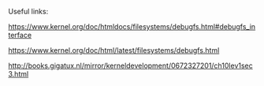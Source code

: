 Useful links:

https://www.kernel.org/doc/htmldocs/filesystems/debugfs.html#debugfs_interface

https://www.kernel.org/doc/html/latest/filesystems/debugfs.html

http://books.gigatux.nl/mirror/kerneldevelopment/0672327201/ch10lev1sec3.html
